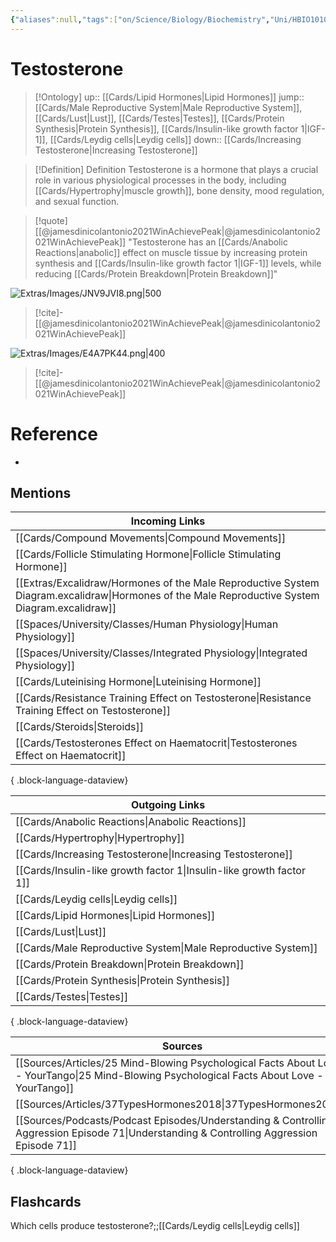 ```yaml
---
{"aliases":null,"tags":["on/Science/Biology/Biochemistry","Uni/HBIO1010","flashcards/hbio1010"],"date created":"2022-11-30 Wed","edited":"2023-04-06 Thu","dg-publish":true,"permalink":"/cards/testosterone/","dgPassFrontmatter":true}
---
```


# Testosterone

> [!Ontology]
> up:: [[Cards/Lipid Hormones\|Lipid Hormones]]
> jump:: [[Cards/Male Reproductive System\|Male Reproductive System]], [[Cards/Lust\|Lust]], [[Cards/Testes\|Testes]], [[Cards/Protein Synthesis\|Protein Synthesis]], [[Cards/Insulin-like growth factor 1\|IGF-1]], [[Cards/Leydig cells\|Leydig cells]]
> down:: [[Cards/Increasing Testosterone\|Increasing Testosterone]]

> [!Definition] Definition
> Testosterone is a hormone that plays a crucial role in various physiological processes in the body, including [[Cards/Hypertrophy\|muscle growth]], bone density, mood regulation, and sexual function.

> [!quote] [[@jamesdinicolantonio2021WinAchievePeak\|@jamesdinicolantonio2021WinAchievePeak]]
> "Testosterone has an [[Cards/Anabolic Reactions\|anabolic]] effect on muscle tissue by increasing protein synthesis and [[Cards/Insulin-like growth factor 1\|IGF-1]] levels, while reducing [[Cards/Protein Breakdown\|Protein Breakdown]]"

![Extras/Images/JNV9JVI8.png|500](/img/user/Extras/Images/JNV9JVI8.png)

> [!cite]-
> [[@jamesdinicolantonio2021WinAchievePeak\|@jamesdinicolantonio2021WinAchievePeak]]

![Extras/Images/E4A7PK44.png|400](/img/user/Extras/Images/E4A7PK44.png)

> [!cite]-
> [[@jamesdinicolantonio2021WinAchievePeak\|@jamesdinicolantonio2021WinAchievePeak]]

# Reference

- 

## Mentions

| Incoming Links                                                                                                                                    |
| ------------------------------------------------------------------------------------------------------------------------------------------------- |
| [[Cards/Compound Movements\|Compound Movements]]                                                                                               |
| [[Cards/Follicle Stimulating Hormone\|Follicle Stimulating Hormone]]                                                                           |
| [[Extras/Excalidraw/Hormones of the Male Reproductive System Diagram.excalidraw\|Hormones of the Male Reproductive System Diagram.excalidraw]] |
| [[Spaces/University/Classes/Human Physiology\|Human Physiology]]                                                                               |
| [[Spaces/University/Classes/Integrated Physiology\|Integrated Physiology]]                                                                     |
| [[Cards/Luteinising Hormone\|Luteinising Hormone]]                                                                                             |
| [[Cards/Resistance Training Effect on Testosterone\|Resistance Training Effect on Testosterone]]                                               |
| [[Cards/Steroids\|Steroids]]                                                                                                                   |
| [[Cards/Testosterones Effect on Haematocrit\|Testosterones Effect on Haematocrit]]                                                             |

{ .block-language-dataview}

| Outgoing Links                                                          |
| ----------------------------------------------------------------------- |
| [[Cards/Anabolic Reactions\|Anabolic Reactions]]                     |
| [[Cards/Hypertrophy\|Hypertrophy]]                                   |
| [[Cards/Increasing Testosterone\|Increasing Testosterone]]           |
| [[Cards/Insulin-like growth factor 1\|Insulin-like growth factor 1]] |
| [[Cards/Leydig cells\|Leydig cells]]                                 |
| [[Cards/Lipid Hormones\|Lipid Hormones]]                             |
| [[Cards/Lust\|Lust]]                                                 |
| [[Cards/Male Reproductive System\|Male Reproductive System]]         |
| [[Cards/Protein Breakdown\|Protein Breakdown]]                       |
| [[Cards/Protein Synthesis\|Protein Synthesis]]                       |
| [[Cards/Testes\|Testes]]                                             |

{ .block-language-dataview}

| Sources                                                                                                                                           |
| ------------------------------------------------------------------------------------------------------------------------------------------------- |
| [[Sources/Articles/25 Mind-Blowing Psychological Facts About Love - YourTango\|25 Mind-Blowing Psychological Facts About Love - YourTango]]    |
| [[Sources/Articles/37TypesHormones2018\|37TypesHormones2018]]                                                                                  |
| [[Sources/Podcasts/Podcast Episodes/Understanding & Controlling Aggression   Episode 71\|Understanding & Controlling Aggression   Episode 71]] |

{ .block-language-dataview}

## Flashcards

Which cells produce testosterone?;;[[Cards/Leydig cells\|Leydig cells]]
<!--SR:!2023-08-17,1,230-->